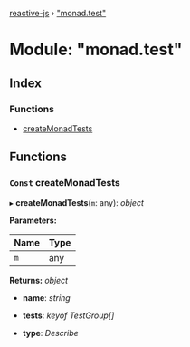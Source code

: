 [reactive-js](../README.md) › ["monad.test"](_monad_test_.md)

# Module: "monad.test"

## Index

### Functions

* [createMonadTests](_monad_test_.md#const-createmonadtests)

## Functions

### `Const` createMonadTests

▸ **createMonadTests**(`m`: any): *object*

**Parameters:**

Name | Type |
------ | ------ |
`m` | any |

**Returns:** *object*

* **name**: *string*

* **tests**: *keyof TestGroup[]*

* **type**: *Describe*
